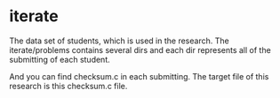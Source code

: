 # iterate
The data set of students, which is used in the research. The iterate/problems contains several dirs and each dir represents all of the submitting of each student. 

And you can find checksum.c in each submitting. The target file of this research is this checksum.c file.
